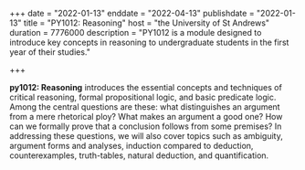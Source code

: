 +++
date = "2022-01-13"
enddate = "2022-04-13"
publishdate = "2022-01-13"
title = "PY1012: Reasoning"
host = "the University of St Andrews"
duration = 7776000
description = "PY1012 is a module designed to introduce key concepts in reasoning to undergraduate students in the first year of their studies." 

+++

**<span class="caps">py1012</span>: Reasoning** introduces the essential concepts and techniques of critical reasoning, formal propositional logic, and basic predicate logic. Among the central questions are these: what distinguishes an argument from a mere rhetorical ploy? What makes an argument a good one? How can we formally prove that a conclusion follows from some premises? In addressing these questions, we will also cover topics such as ambiguity, argument forms and analyses, induction compared to deduction, counterexamples, truth-tables, natural deduction, and quantification.
